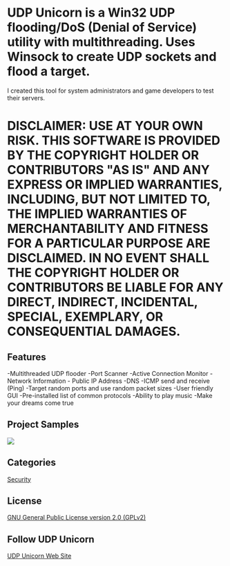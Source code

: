 # UDP Unicorn is a Win32 UDP flooding/DoS (Denial of Service) utility with multithreading. Uses Winsock to create UDP sockets and flood a target.

I created this tool for system administrators and game developers to test their servers.

# DISCLAIMER: USE AT YOUR OWN RISK. THIS SOFTWARE IS PROVIDED BY THE COPYRIGHT HOLDER OR CONTRIBUTORS "AS IS" AND ANY EXPRESS OR IMPLIED WARRANTIES, INCLUDING, BUT NOT LIMITED TO, THE IMPLIED WARRANTIES OF MERCHANTABILITY AND FITNESS FOR A PARTICULAR PURPOSE ARE DISCLAIMED. IN NO EVENT SHALL THE COPYRIGHT HOLDER OR CONTRIBUTORS BE LIABLE FOR ANY DIRECT, INDIRECT, INCIDENTAL, SPECIAL, EXEMPLARY, OR CONSEQUENTIAL DAMAGES.

## Features
-Multithreaded UDP flooder
-Port Scanner
-Active Connection Monitor
-Network Information - Public IP Address
-DNS
-ICMP send and receive (Ping)
-Target random ports and use random packet sizes
-User friendly GUI
-Pre-installed list of common protocols
-Ability to play music
-Make your dreams come true

## Project Samples
![](https://a.fsdn.com/con/app/proj/udpunicorn/screenshots/301761.jpg/245/183/1)

## Categories
[Security](https://sourceforge.net/directory/security/)

## License
[GNU General Public License version 2.0 (GPLv2)](https://sourceforge.net/directory/?license=gnu-general-public-license-version-2.0-gplv2)

## Follow UDP Unicorn
[UDP Unicorn Web Site](http://udpunicorn.sourceforge.net/)

